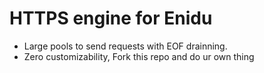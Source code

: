 # HTTPS engine for Enidu

- Large pools to send requests with EOF drainning. 
- Zero customizability, Fork this repo and do ur own thing 
